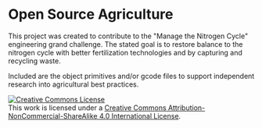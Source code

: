 # Open Source Agriculture
This project was created to contribute to the "Manage the Nitrogen Cycle" engineering grand challenge. The stated goal is to restore balance to the nitrogen cycle with better fertilization technologies and by capturing and recycling waste.

Included are the object primitives and/or gcode files to support independent research into agricultural best practices.

<a rel="license" href="http://creativecommons.org/licenses/by-nc-sa/4.0/"><img alt="Creative Commons License" style="border-width:0" src="https://i.creativecommons.org/l/by-nc-sa/4.0/88x31.png" /></a><br />This work is licensed under a <a rel="license" href="http://creativecommons.org/licenses/by-nc-sa/4.0/">Creative Commons Attribution-NonCommercial-ShareAlike 4.0 International License</a>.
